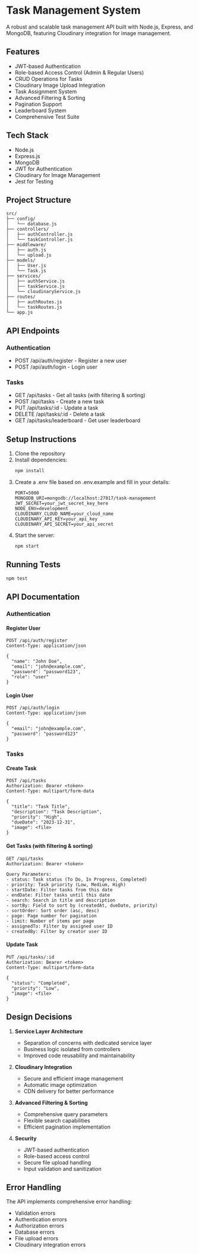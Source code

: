 # Task Management System

A robust and scalable task management API built with Node.js, Express, and MongoDB, featuring Cloudinary integration for image management.

## Features

- JWT-based Authentication
- Role-based Access Control (Admin & Regular Users)
- CRUD Operations for Tasks
- Cloudinary Image Upload Integration
- Task Assignment System
- Advanced Filtering & Sorting
- Pagination Support
- Leaderboard System
- Comprehensive Test Suite

## Tech Stack

- Node.js
- Express.js
- MongoDB
- JWT for Authentication
- Cloudinary for Image Management
- Jest for Testing

## Project Structure

```
src/
├── config/
│   └── database.js
├── controllers/
│   ├── authController.js
│   └── taskController.js
├── middleware/
│   ├── auth.js
│   └── upload.js
├── models/
│   ├── User.js
│   └── Task.js
├── services/
│   ├── authService.js
│   ├── taskService.js
│   └── cloudinaryService.js
├── routes/
│   ├── authRoutes.js
│   └── taskRoutes.js
└── app.js
```

## API Endpoints

### Authentication
- POST /api/auth/register - Register a new user
- POST /api/auth/login - Login user

### Tasks
- GET /api/tasks - Get all tasks (with filtering & sorting)
- POST /api/tasks - Create a new task
- PUT /api/tasks/:id - Update a task
- DELETE /api/tasks/:id - Delete a task
- GET /api/tasks/leaderboard - Get user leaderboard

## Setup Instructions

1. Clone the repository
2. Install dependencies:
   ```bash
   npm install
   ```
3. Create a .env file based on .env.example and fill in your details:
   ```
   PORT=5000
   MONGODB_URI=mongodb://localhost:27017/task-management
   JWT_SECRET=your_jwt_secret_key_here
   NODE_ENV=development
   CLOUDINARY_CLOUD_NAME=your_cloud_name
   CLOUDINARY_API_KEY=your_api_key
   CLOUDINARY_API_SECRET=your_api_secret
   ```
4. Start the server:
   ```bash
   npm start
   ```

## Running Tests

```bash
npm test
```

## API Documentation

### Authentication

#### Register User
```http
POST /api/auth/register
Content-Type: application/json

{
  "name": "John Doe",
  "email": "john@example.com",
  "password": "password123",
  "role": "user"
}
```

#### Login User
```http
POST /api/auth/login
Content-Type: application/json

{
  "email": "john@example.com",
  "password": "password123"
}
```

### Tasks

#### Create Task
```http
POST /api/tasks
Authorization: Bearer <token>
Content-Type: multipart/form-data

{
  "title": "Task Title",
  "description": "Task Description",
  "priority": "High",
  "dueDate": "2023-12-31",
  "image": <file>
}
```

#### Get Tasks (with filtering & sorting)
```http
GET /api/tasks
Authorization: Bearer <token>

Query Parameters:
- status: Task status (To Do, In Progress, Completed)
- priority: Task priority (Low, Medium, High)
- startDate: Filter tasks from this date
- endDate: Filter tasks until this date
- search: Search in title and description
- sortBy: Field to sort by (createdAt, dueDate, priority)
- sortOrder: Sort order (asc, desc)
- page: Page number for pagination
- limit: Number of items per page
- assignedTo: Filter by assigned user ID
- createdBy: Filter by creator user ID
```

#### Update Task
```http
PUT /api/tasks/:id
Authorization: Bearer <token>
Content-Type: multipart/form-data

{
  "status": "Completed",
  "priority": "Low",
  "image": <file>
}
```

## Design Decisions

1. **Service Layer Architecture**
   - Separation of concerns with dedicated service layer
   - Business logic isolated from controllers
   - Improved code reusability and maintainability

2. **Cloudinary Integration**
   - Secure and efficient image management
   - Automatic image optimization
   - CDN delivery for better performance

3. **Advanced Filtering & Sorting**
   - Comprehensive query parameters
   - Flexible search capabilities
   - Efficient pagination implementation

4. **Security**
   - JWT-based authentication
   - Role-based access control
   - Secure file upload handling
   - Input validation and sanitization

## Error Handling

The API implements comprehensive error handling:
- Validation errors
- Authentication errors
- Authorization errors
- Database errors
- File upload errors
- Cloudinary integration errors

